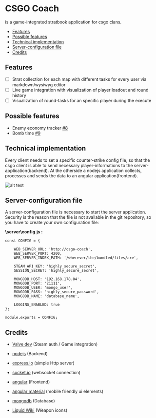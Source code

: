 # CSGO Coach
 is a game-integrated stratbook application for csgo clans.

- [Features](#features)
- [Possible features](#possible-features)
- [Technical implementation](#technical-implementation)
- [Server-configuration file](#server-configuration-file)
- [Credits](#credits)

## Features
- [ ] Strat collection for each map with different tasks for every user via markdown/wysiwyg editor
- [ ] Live game integration with visualization of player loadout and round history
- [ ] Visualization of round-tasks for an specific player during the execute

## Possible features
- Enemy economy tracker [#8](https://github.com/matze6633/csgo-coach/issues/8)
- Bomb time [#9](https://github.com/matze6633/csgo-coach/issues/9)

## Technical implementation
Every client needs to set a specific counter-strike config file, 
so that the csgo client is able to send necessary player-informations to the server-application(backend).
At the otherside a nodejs application collects, processes and sends the data to an angular application(frontend).

![alt text](https://github.com/matze6633/csgo-coach/blob/master/docs/overview.png "tech-overview")

## Server-configuration file
A server-configuration file is necessary to start the server application. Security is the reason that the file is not available in the git repository, so you have to create your own configuration file:

**\server\config.js :**
```
const CONFIG = {
    
    WEB_SERVER_URL: 'http://csgo-coach',
    WEB_SERVER_PORT: 4200,
    WEB_SERVER_INDEX_PATH: '/wherever/the/bundled/files/are',

    STEAM_API_KEY: 'highly_secure_secret',
    SESSION_SECRET: 'highly_secure_secret',

    MONGODB_HOST: '192.168.178.84',
    MONGODB_PORT: '21111',
    MONGODB_USER: 'mongo_user',
    MONGODB_PASS: 'highly_secure_password',
    MONGODB_NAME: 'database_name',
    
    LOGGING_ENABLED: true
};

module.exports = CONFIG;
```

## Credits
- [Valve dev](https://developer.valvesoftware.com/wiki/Main_Page) (Steam auth / Game integration)

- [nodejs](https://nodejs.org/en/) (Backend)
- [express.io](https://expressjs.com/) (simple Http server)
- [socket.io](https://socket.io/) (websocket connection)

- [angular](https://angular.io/) (Frontend)
- [angular material](https://material.angular.io/) (mobile friendly ui elements)

- [mongodb](https://www.mongodb.com/) (Database)

- [Liquid Wiki](http://wiki.teamliquid.net/) (Weapon icons)

